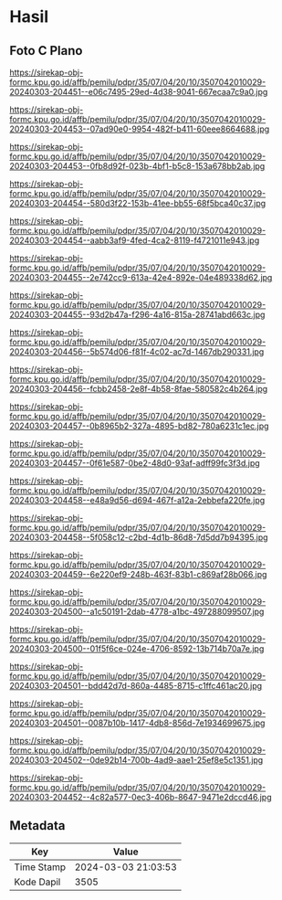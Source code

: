 # Hasil

## Foto C Plano

https://sirekap-obj-formc.kpu.go.id/affb/pemilu/pdpr/35/07/04/20/10/3507042010029-20240303-204451--e06c7495-29ed-4d38-9041-667ecaa7c9a0.jpg

https://sirekap-obj-formc.kpu.go.id/affb/pemilu/pdpr/35/07/04/20/10/3507042010029-20240303-204453--07ad90e0-9954-482f-b411-60eee8664688.jpg

https://sirekap-obj-formc.kpu.go.id/affb/pemilu/pdpr/35/07/04/20/10/3507042010029-20240303-204453--0fb8d92f-023b-4bf1-b5c8-153a678bb2ab.jpg

https://sirekap-obj-formc.kpu.go.id/affb/pemilu/pdpr/35/07/04/20/10/3507042010029-20240303-204454--580d3f22-153b-41ee-bb55-68f5bca40c37.jpg

https://sirekap-obj-formc.kpu.go.id/affb/pemilu/pdpr/35/07/04/20/10/3507042010029-20240303-204454--aabb3af9-4fed-4ca2-8119-f4721011e943.jpg

https://sirekap-obj-formc.kpu.go.id/affb/pemilu/pdpr/35/07/04/20/10/3507042010029-20240303-204455--2e742cc9-613a-42e4-892e-04e489338d62.jpg

https://sirekap-obj-formc.kpu.go.id/affb/pemilu/pdpr/35/07/04/20/10/3507042010029-20240303-204455--93d2b47a-f296-4a16-815a-28741abd663c.jpg

https://sirekap-obj-formc.kpu.go.id/affb/pemilu/pdpr/35/07/04/20/10/3507042010029-20240303-204456--5b574d06-f81f-4c02-ac7d-1467db290331.jpg

https://sirekap-obj-formc.kpu.go.id/affb/pemilu/pdpr/35/07/04/20/10/3507042010029-20240303-204456--fcbb2458-2e8f-4b58-8fae-580582c4b264.jpg

https://sirekap-obj-formc.kpu.go.id/affb/pemilu/pdpr/35/07/04/20/10/3507042010029-20240303-204457--0b8965b2-327a-4895-bd82-780a6231c1ec.jpg

https://sirekap-obj-formc.kpu.go.id/affb/pemilu/pdpr/35/07/04/20/10/3507042010029-20240303-204457--0f61e587-0be2-48d0-93af-adff99fc3f3d.jpg

https://sirekap-obj-formc.kpu.go.id/affb/pemilu/pdpr/35/07/04/20/10/3507042010029-20240303-204458--e48a9d56-d694-467f-a12a-2ebbefa220fe.jpg

https://sirekap-obj-formc.kpu.go.id/affb/pemilu/pdpr/35/07/04/20/10/3507042010029-20240303-204458--5f058c12-c2bd-4d1b-86d8-7d5dd7b94395.jpg

https://sirekap-obj-formc.kpu.go.id/affb/pemilu/pdpr/35/07/04/20/10/3507042010029-20240303-204459--6e220ef9-248b-463f-83b1-c869af28b066.jpg

https://sirekap-obj-formc.kpu.go.id/affb/pemilu/pdpr/35/07/04/20/10/3507042010029-20240303-204500--a1c50191-2dab-4778-a1bc-497288099507.jpg

https://sirekap-obj-formc.kpu.go.id/affb/pemilu/pdpr/35/07/04/20/10/3507042010029-20240303-204500--01f5f6ce-024e-4706-8592-13b714b70a7e.jpg

https://sirekap-obj-formc.kpu.go.id/affb/pemilu/pdpr/35/07/04/20/10/3507042010029-20240303-204501--bdd42d7d-860a-4485-8715-c1ffc461ac20.jpg

https://sirekap-obj-formc.kpu.go.id/affb/pemilu/pdpr/35/07/04/20/10/3507042010029-20240303-204501--0087b10b-1417-4db8-856d-7e1934699675.jpg

https://sirekap-obj-formc.kpu.go.id/affb/pemilu/pdpr/35/07/04/20/10/3507042010029-20240303-204502--0de92b14-700b-4ad9-aae1-25ef8e5c1351.jpg

https://sirekap-obj-formc.kpu.go.id/affb/pemilu/pdpr/35/07/04/20/10/3507042010029-20240303-204452--4c82a577-0ec3-406b-8647-9471e2dccd46.jpg


## Metadata

| Key        | Value               |
| ---------- | ------------------- |
| Time Stamp | 2024-03-03 21:03:53 |
| Kode Dapil | 3505                |



